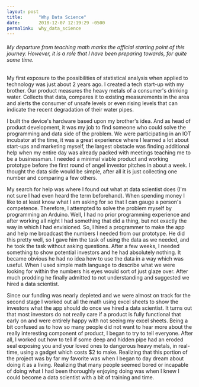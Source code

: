 ```yaml
---
layout: post
title:      "Why Data Science"
date:       2018-12-07 12:19:29 -0500
permalink:  why_data_science
---
```



###### My departure from teaching math marks the official starting point of this journey.  However, it is a role that I have been preparing towards, for quite some time.  

My first exposure to the possibilities of statistical analysis when applied to technology was just about 2 years ago.  I created a tech start-up with my brother.  Our product measures the heavy metals of a consumer's drinking water.  Collects that data, compares it to existing measurements in the area and alerts the consumer of unsafe levels or even rising levels that can indicate the recent degradation of their water pipes.  

I built the device's hardware based upon my brother's idea. And as head of product development, it was my job to find someone who could solve the programming and data side of the problem.  We were participating in an IOT incubator at the time, it was a great experience where I learned a lot about start-ups and marketing myself, the largest obstacle was finding additional help when my entire day was already packed with meetings teaching me to be a businessman.    I needed a minimal viable product and working prototype before the first round of angel investor pitches in about a week.  I thought the data side would be simple, after all it is just collecting one number and comparing a few others.  

My search for help was where I found out what at data scientist does (I'm not sure I had even heard the term beforehand). When spending money I like to at least know what I am asking for so that I can gauge a person's competence.  Therefore, I attempted to solve the problem myself by programming an Arduino.  Well, I had no prior programming experience and after working all night I had something that did a thing, but not exactly the way in which I had envisioned.  So, I hired a programmer to make the app and help me broadcast the numbers I needed from our prototype.  He did this pretty well, so I gave him the task of using the data as we needed, and he took the task without asking questions.  After a few weeks, I needed something to show potential investors and he had absolutely nothing.  It became obvious he had no idea how to use the data in a way which was useful.  When I used simple math language to describe what we were looking for within the numbers his eyes would sort of just glaze over.  After much prodding he finally admitted to not understanding and suggested we hired a data scientist.

Since our funding was nearly depleted and we were almost on track for the second stage I worked out all the math using excel sheets to show the investors what the app should do once we hired a data scientist.  It turns out that most investors do not really care if a product is fully functional that early on and were entirely happy with not seeing my excel sheets.  Being a bit confused as to how so many people did not want to hear more about the really interesting component of product, I began to try to tell everyone. After all, I worked out how to tell if some deep and hidden pipe had an eroded seal exposing you and your loved ones to dangerous heavy metals, in real-time, using a gadget which costs $2 to make.  Realizing that this portion of the project was by far my favorite was when I began to day dream about doing it as a living.  Realizing that many people seemed bored or incapable of doing what I had been thoroughly enjoying doing was when I knew I could become a data scientist with a bit of training and time.

